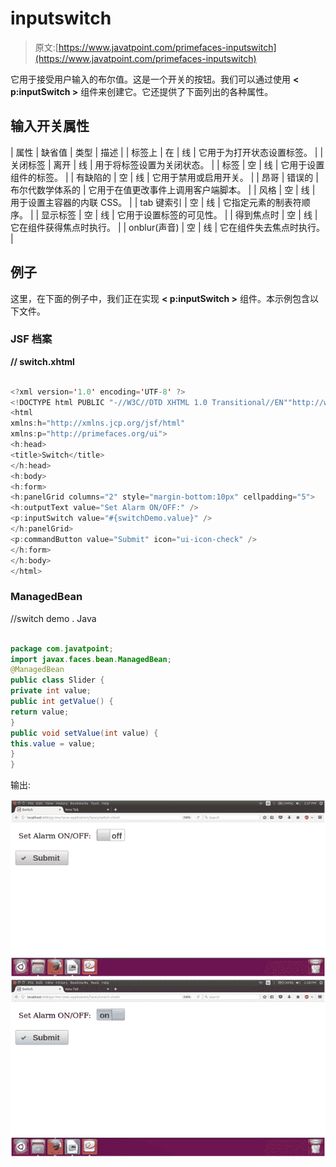 # inputswitch

> 原文:[https://www.javatpoint.com/primefaces-inputswitch](https://www.javatpoint.com/primefaces-inputswitch)

它用于接受用户输入的布尔值。这是一个开关的按钮。我们可以通过使用 **< p:inputSwitch >** 组件来创建它。它还提供了下面列出的各种属性。

## 输入开关属性

| 属性 | 缺省值 | 类型 | 描述 |
| 标签上 | 在 | 线 | 它用于为打开状态设置标签。 |
| 关闭标签 | 离开 | 线 | 用于将标签设置为关闭状态。 |
| 标签 | 空 | 线 | 它用于设置组件的标签。 |
| 有缺陷的 | 空 | 线 | 它用于禁用或启用开关。 |
| 昂哥 | 错误的 | 布尔代数学体系的 | 它用于在值更改事件上调用客户端脚本。 |
| 风格 | 空 | 线 | 用于设置主容器的内联 CSS。 |
| tab 键索引 | 空 | 线 | 它指定元素的制表符顺序。 |
| 显示标签 | 空 | 线 | 它用于设置标签的可见性。 |
| 得到焦点时 | 空 | 线 | 它在组件获得焦点时执行。 |
| onblur(声音) | 空 | 线 | 它在组件失去焦点时执行。 |

## 例子

这里，在下面的例子中，我们正在实现 **< p:inputSwitch >** 组件。本示例包含以下文件。

### JSF 档案

**// switch.xhtml**

```java

<?xml version='1.0' encoding='UTF-8' ?>
<!DOCTYPE html PUBLIC "-//W3C//DTD XHTML 1.0 Transitional//EN""http://www.w3.org/TR/xhtml1/DTD/xhtml1-transitional.dtd">
<html 
xmlns:h="http://xmlns.jcp.org/jsf/html"
xmlns:p="http://primefaces.org/ui">
<h:head>
<title>Switch</title>
</h:head>
<h:body>
<h:form>
<h:panelGrid columns="2" style="margin-bottom:10px" cellpadding="5">
<h:outputText value="Set Alarm ON/OFF:" />
<p:inputSwitch value="#{switchDemo.value}" />
</h:panelGrid>
<p:commandButton value="Submit" icon="ui-icon-check" />
</h:form>
</h:body>
</html>

```

### ManagedBean

//switch demo . Java

```java

package com.javatpoint;
import javax.faces.bean.ManagedBean;
@ManagedBean
public class Slider {
private int value;
public int getValue() {
return value;
}
public void setValue(int value) {
this.value = value;
}
}

```

输出:

![PrimeFaces InputSwitch 1](img/4420b3559810de59de838466edbe26df.png)
![PrimeFaces InputSwitch 2](img/cdc9b4c65a4a5c7ee011facb4686e7e0.png)